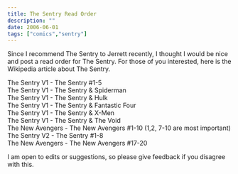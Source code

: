 ```yaml
---
title: The Sentry Read Order 
description: ""
date: 2006-06-01
tags: ["comics","sentry"]
---
```


Since I recommend The Sentry to Jerrett recently, I thought I would be nice and post a read order for The Sentry. For those of you interested, here is the Wikipedia article about The Sentry.

The Sentry V1 - The Sentry #1-5  
The Sentry V1 - The Sentry & Spiderman  
The Sentry V1 - The Sentry & Hulk  
The Sentry V1 - The Sentry & Fantastic Four  
The Sentry V1 - The Sentry & X-Men  
The Sentry V1 - The Sentry & The Void  
The New Avengers - The New Avengers #1-10 (1,2, 7-10 are most important)  
The Sentry V2 - The Sentry #1-8  
The New Avengers - The New Avengers #17-20  

I am open to edits or suggestions, so please give feedback if you disagree with this.